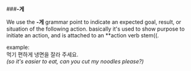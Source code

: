 ###**-게**

We use the **-게** grammar point to indicate an expected goal, result, or situation of the following action. basically it's 
used to show purpose to initiate an action, and is attached to an **action verb stem((.

example:  
먹기 편하게 냉면을 잘라 주세요.  
*(so it's easier to eat, can you cut my noodles please?)*
